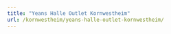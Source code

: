 ```yaml
---
title: "Yeans Halle Outlet Kornwestheim"
url: /kornwestheim/yeans-halle-outlet-kornwestheim/
---
```

